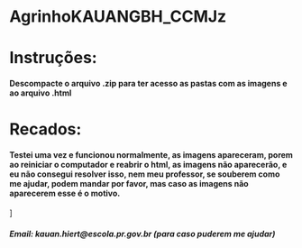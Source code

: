 # AgrinhoKAUANGBH_CCMJz
<h1>Instruções:</h1>
<h4>Descompacte o arquivo .zip para ter acesso as pastas com as imagens e ao arquivo .html</h4>
<h1>Recados:</h1>
<h4>Testei uma vez e funcionou normalmente, as imagens apareceram, porem ao reiniciar o computador e reabrir o html, as imagens não aparecerão, e eu não consegui resolver isso, nem meu professor, se souberem como me ajudar, podem mandar por favor, mas caso as imagens não aparecerem esse é o motivo.</h4>]
<h5>Email: kauan.hiert@escola.pr.gov.br (para caso puderem me ajudar)</h5>
